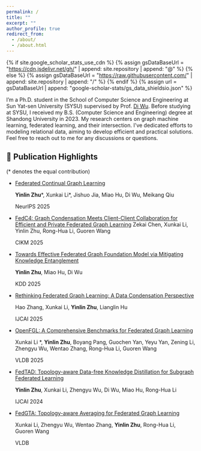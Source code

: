 ```yaml
---
permalink: /
title: ""
excerpt: ""
author_profile: true
redirect_from: 
  - /about/
  - /about.html
---
```


{% if site.google_scholar_stats_use_cdn %}
{% assign gsDataBaseUrl = "https://cdn.jsdelivr.net/gh/" | append: site.repository | append: "@" %}
{% else %}
{% assign gsDataBaseUrl = "https://raw.githubusercontent.com/" | append: site.repository | append: "/" %}
{% endif %}
{% assign url = gsDataBaseUrl | append: "google-scholar-stats/gs_data_shieldsio.json" %}

<span class='anchor' id='about-me'></span>



I’m a Ph.D. student in the School of Computer Science and Engineering at Sun Yat-sen University (SYSU) supervised by Prof. [Di Wu](https://netlabsysu.org/dwu/index.html). Before studying at SYSU, I received my B.S. (Computer Science and Engineering) degree at Shandong University in 2023. My research centers on graph machine learning, federated learning, and their intersection. I've dedicated efforts to modeling relational data, aiming to develop efficient and practical solutions. Feel free to reach out to me for any discussions or questions.




## 📝 Publication Highlights
(* denotes the equal contribution)
- [Federated Continual Graph Learning](https://arxiv.org/abs/2411.18919)
  
  **Yinlin Zhu***, Xunkai Li*, Jishuo Jia, Miao Hu, Di Wu, Meikang Qiu
  
  NeurIPS 2025

- [FedC4: Graph Condensation Meets Client-Client Collaboration for Efficient and Private Federated Graph Learning](https://arxiv.org/abs/2504.14188)
  Zekai Chen, Xunkai Li, Yinlin Zhu, Rong-Hua Li, Guoren Wang

  CIKM 2025
  
- [Towards Effective Federated Graph Foundation Model via Mitigating Knowledge Entanglement](https://arxiv.org/abs/2505.12684)
  
  **Yinlin Zhu**, Miao Hu, Di Wu
  
  KDD 2025

- [Rethinking Federated Graph Learning: A Data Condensation Perspective](https://arxiv.org/abs/2505.02573)

  Hao Zhang, Xunkai Li, **Yinlin Zhu**, Lianglin Hu

  IJCAI 2025
  
- [OpenFGL: A Comprehensive Benchmarks for Federated Graph Learning](https://arxiv.org/abs/2408.16288)
  
  Xunkai Li *, **Yinlin Zhu**, Boyang Pang, Guochen Yan, Yeyu Yan, Zening Li, Zhengyu Wu, Wentao Zhang, Rong-Hua Li, Guoren Wang
  
  VLDB 2025
  
- [FedTAD: Topology-aware Data-free Knowledge Distillation for Subgraph Federated Learning](https://arxiv.org/abs/2404.14061v2)
  
  **Yinlin Zhu**, Xunkai Li, Zhengyu Wu, Di Wu, Miao Hu, Rong-Hua Li
  
  IJCAI 2024

- [FedGTA: Topology-aware Averaging for Federated Graph Learning](https://dl.acm.org/doi/abs/10.14778/3617838.3617842)
  
  Xunkai Li, Zhengyu Wu, Wentao Zhang, **Yinlin Zhu**, Rong-Hua Li, Guoren Wang
  
  VLDB






